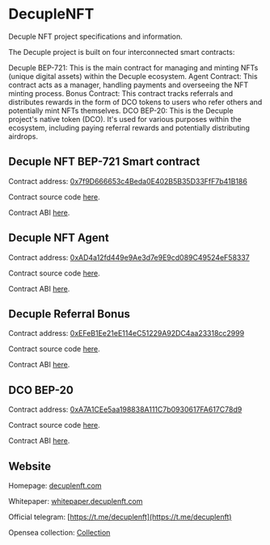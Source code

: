 # DecupleNFT
Decuple NFT project specifications and information.



The Decuple project is built on four interconnected smart contracts:

Decuple BEP-721: This is the main contract for managing and minting NFTs (unique digital assets) within the Decuple ecosystem.
Agent Contract: This contract acts as a manager, handling payments and overseeing the NFT minting process.
Bonus Contract: This contract tracks referrals and distributes rewards in the form of DCO tokens to users who refer others and potentially mint NFTs themselves.
DCO BEP-20: This is the Decuple project's native token (DCO). It's used for various purposes within the ecosystem, including paying referral rewards and potentially distributing airdrops.

<!-- 
Table of contents:
1. Decuple NFT BEP-721 Smart contract 
2. Decuple NFT Agent Smart contract 
3. Decuple NFT Bonus Smart contract 
4. DCO token BEP-20 Smart contract  -->


## Decuple NFT BEP-721 Smart contract 

Contract address: [0x7f9D666653c4Beda0E402B5B35D33FfF7b41B186](https://testnet.bscscan.com/address/0x7f9D666653c4Beda0E402B5B35D33FfF7b41B186)


Contract source code [here](https://github.com/developer-decuple/DecupleNFT/blob/main/Smart%20Contract%20Source%20Code/DecupleNFTcontract.sol).


Contract ABI [here](https://github.com/developer-decuple/DecupleNFT/blob/main/ABI/NFT-ABI.txt).




## Decuple NFT Agent

Contract address: [0xAD4a12fd449e9Ae3d7e9E9cd089C49524eF58337](https://testnet.bscscan.com/address/0xAD4a12fd449e9Ae3d7e9E9cd089C49524eF58337)


Contract source code [here](https://github.com/developer-decuple/DecupleNFT/blob/main/Smart%20Contract%20Source%20Code/DecupleAgentContract.sol).


Contract ABI [here](https://github.com/developer-decuple/DecupleNFT/blob/main/ABI/Agent-ABI.txt).





## Decuple Referral Bonus

Contract address: [0xEFeB1Ee21eE114eC51229A92DC4aa23318cc2999](https://testnet.bscscan.com/address/0xEFeB1Ee21eE114eC51229A92DC4aa23318cc2999)


Contract source code [here](https://github.com/developer-decuple/DecupleNFT/blob/main/Smart%20Contract%20Source%20Code/DecupleBonus.sol).


Contract ABI [here](https://github.com/developer-decuple/DecupleNFT/blob/main/ABI/Bonus-ABI.txt).






## DCO BEP-20

Contract address: [0xA7A1CEe5aa198838A111C7b0930617FA617C78d9](https://testnet.bscscan.com/address/0xA7A1CEe5aa198838A111C7b0930617FA617C78d9)


Contract source code [here](https://github.com/developer-decuple/DecupleNFT/blob/main/Smart%20Contract%20Source%20Code/DCO.sol).


Contract ABI [here](https://github.com/developer-decuple/DecupleNFT/blob/main/ABI/DCO-ABI.txt).





## Website

Homepage: [decuplenft.com](https://www.decuplenft.com)

Whitepaper: [whitepaper.decuplenft.com](https://whitepaper.decuplenft.com)

Official telegram: [https://t.me/decuplenft](https://t.me/decuplenft)

Opensea collection: [Collection](---)


